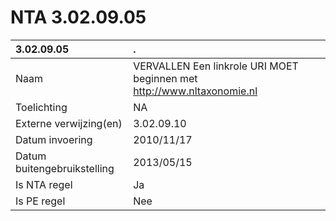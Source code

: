 # NTA 3.02.09.05

 3.02.09.05 | . 
 :--- | :--- 
 Naam | VERVALLEN Een linkrole URI MOET beginnen met http://www.nltaxonomie.nl 
 Toelichting | NA 
 Externe verwijzing(en) | 3.02.09.10 
 Datum invoering | 2010/11/17 
 Datum buitengebruikstelling | 2013/05/15 
 Is NTA regel | Ja 
 Is PE regel | Nee 
